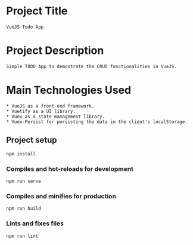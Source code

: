 # Project Title
```
VueJS Todo App
```

# Project Description
```
Simple TODO App to demostrate the CRUD functionalities in VueJS.
```

# Main Technologies Used
```
* VueJS as a front-end framework.
* Vuetify as a UI library.
* Vuex as a state management library.
* Vuex-Persist for persisting the data in the client's localStorage.
```

## Project setup
```
npm install
```

### Compiles and hot-reloads for development
```
npm run serve
```

### Compiles and minifies for production
```
npm run build
```

### Lints and fixes files
```
npm run lint
```
